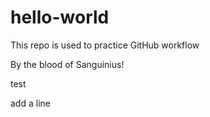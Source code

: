 # hello-world

This repo is used to practice GitHub workflow

By the blood of Sanguinius!

test

add a line

